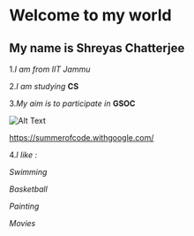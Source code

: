 # Welcome to my world
## My name is Shreyas Chatterjee
1.*I am from IIT Jammu*

2.*I am studying* **CS** 

3.*My aim is to participate in* **GSOC**

![Alt Text](https://upload.wikimedia.org/wikipedia/commons/thumb/8/85/GSoC-icon.svg/220px-GSoC-icon.svg.png)

https://summerofcode.withgoogle.com/

4.*I like :*

   *Swimming*
   
   *Basketball*
   
   *Painting*
   
   *Movies*
